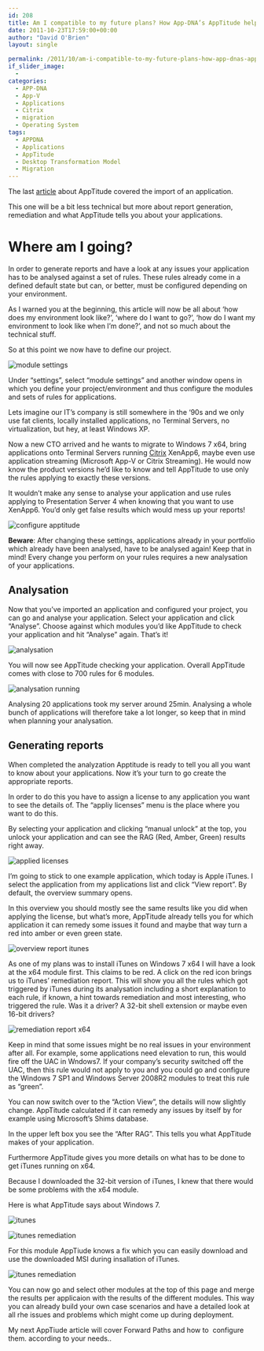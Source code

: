 ```yaml
---
id: 208
title: Am I compatible to my future plans? How App-DNA’s AppTitude helps along the way (part 3) – Reports
date: 2011-10-23T17:59:00+00:00
author: "David O'Brien"
layout: single

permalink: /2011/10/am-i-compatible-to-my-future-plans-how-app-dnas-apptitude-helps-along-the-way-part-3-reports/
if_slider_image:
  -
categories:
  - APP-DNA
  - App-V
  - Applications
  - Citrix
  - migration
  - Operating System
tags:
  - APPDNA
  - Applications
  - AppTitude
  - Desktop Transformation Model
  - Migration
---
```

The last [article](/2011/10/am-i-compatible-to-my-future-plans-how-app-dnas-apptitude-helps-along-the-way-part-2/) about AppTitude covered the import of an application.

This one will be a bit less technical but more about report generation, remediation and what AppTitude tells you about your applications.

# Where am I going?

In order to generate reports and have a look at any issues your application has to be analysed against a set of rules. These rules already come in a defined default state but can, or better, must be configured depending on your environment.

As I warned you at the beginning, this article will now be all about ‘how does my environment look like?’, ‘where do I want to go?’, ‘how do I want my environment to look like when I’m done?’, and not so much about the technical stuff.

So at this point we now have to define our project.

![module settings](/media/2012/01/module_settings.jpg "module_settings")

Under “settings”, select “module settings” and another window opens in which you define your project/environment and thus configure the modules and sets of rules for applications.

Lets imagine our IT’s company is still somewhere in the ‘90s and we only use fat clients, locally installed applications, no Terminal Servers, no virtualization, but hey, at least Windows XP.

Now a new CTO arrived and he wants to migrate to Windows 7 x64, bring applications onto Terminal Servers running [Citrix](http://www.citrix.com) XenApp6, maybe even use application streaming (Microsoft App-V or Citrix Streaming). He would now know the product versions he’d like to know and tell AppTitude to use only the rules applying to exactly these versions.

It wouldn’t make any sense to analyse your application and use rules applying to Presentation Server 4 when knowing that you want to use XenApp6. You’d only get false results which would mess up your reports!

![configure apptitude](/media/2012/01/configure_apptitude.jpg "configure_apptitude")

**Beware**: After changing these settings, applications already in your portfolio which already have been analysed, have to be analysed again! Keep that in mind! Every change you perform on your rules requires a new analysation of your applications.

## Analysation

Now that you’ve imported an application and configured your project, you can go and analyse your application. Select your application and click “Analyse”. Choose against which modules you’d like AppTitude to check your application and hit “Analyse” again. That’s it!

![analysation](/media/2012/01/analysation.jpg "analysation")

You will now see AppTitude checking your application. Overall AppTitude comes with close to 700 rules for 6 modules.

![analysation running](/media/2012/01/analysation_running.jpg "analysation_running")

Analysing 20 applications took my server around 25min. Analysing a whole bunch of applications will therefore take a lot longer, so keep that in mind when planning your analysation.

## Generating reports

When completed the analyzation Apptitude is ready to tell you all you want to know about your applications. Now it’s your turn to go create the appropriate reports.

In order to do this you have to assign a license to any application you want to see the details of. The “appliy licenses” menu is the place where you want to do this.

By selecting your application and clicking “manual unlock” at the top, you unlock your application and can see the RAG (Red, Amber, Green) results right away.

![applied licenses](/media/2012/01/applied_licenses.jpg "applied_licenses")

I’m going to stick to one example application, which today is Apple iTunes. I select the application from my applications list and click “View report”. By default, the overview summary opens.

In this overview you should mostly see the same results like you did when applying the license, but what’s more, AppTitude already tells you for which application it can remedy some issues it found and maybe that way turn a red into amber or even green state.

![overview report itunes](/media/2012/01/overview_report_itunes.jpg "overview_report_itunes")

As one of my plans was to install iTunes on Windows 7 x64 I will have a look at the x64 module first. This claims to be red. A click on the red icon brings us to iTunes’ remediation report. This will show you all the rules which got triggered by iTunes during its analysation including a short explanation to each rule, if known, a hint towards remediation and most interesting, who triggered the rule. Was it a driver? A 32-bit shell extension or maybe even 16-bit drivers?

![remediation report x64](/media/2012/01/remediation_report_x64.jpg "remediation_report_x64")

Keep in mind that some issues might be no real issues in your environment after all. For example, some applications need elevation to run, this would fire off the UAC in Wndows7. If your company’s security switched off the UAC, then this rule would not apply to you and you could go and configure the Windows 7 SP1 and Windows Server 2008R2 modules to treat this rule as “green”.

You can now switch over to the “Action View”, the details will now slightly change. AppTitude calculated if it can remedy any issues by itself by for example using Microsoft’s Shims database.

In the upper left box you see the “After RAG”. This tells you what AppTitude makes of your application.

Furthermore AppTitude gives you more details on what has to be done to get iTunes running on x64.

Because I downloaded the 32-bit version of iTunes, I knew that there would be some problems with the x64 module.

Here is what AppTitude says about Windows 7.

![itunes](/media/2012/01/itunes_win7sp1.jpg "itunes_win7sp1")

![itunes remediation](/media/2012/01/itunes_remediation_win7.jpg "itunes_remediation_win7")

For this module AppTiude knows a fix which you can easily download and use the downloaded MSI during insallation of iTunes.

![itunes remediation](/media/2012/01/itunes_remediation_win71.jpg "itunes_remediation_win7")

You can now go and select other modules at the top of this page and merge the results per applicaion with the results of the different modules. This way you can already build your own case scenarios and have a detailed look at all rhe issues and problems which might come up during deployment.

My next AppTiude article will cover Forward Paths and how to  configure them. according to your needs..



